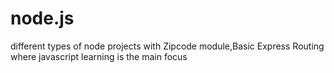 # node.js
different types of node projects with Zipcode module,Basic Express Routing
where javascript learning is the main focus
